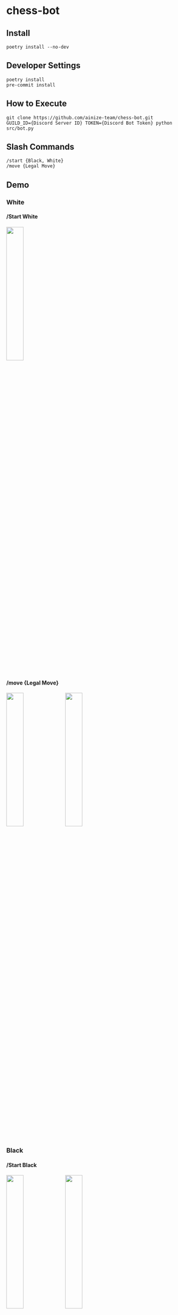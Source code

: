 # chess-bot

## Install

```
poetry install --no-dev
```

## Developer Settings

```
poetry install
pre-commit install
```

## How to Execute
```
git clone https://github.com/ainize-team/chess-bot.git
GUILD_ID={Discord Server ID} TOKEN={Discord Bot Token} python src/bot.py
```

## Slash Commands
```
/start {Black, White}
/move {Legal Move}
```

## Demo
### White
#### /Start White

<img src="https://user-images.githubusercontent.com/62659407/187341101-2c7012a7-59cf-400e-a54a-5bfeae2ef7d2.png" width="30%">

#### /move {Legal Move}

<img src="https://user-images.githubusercontent.com/62659407/187341117-f2e2eadf-e481-49f8-9910-9d5d5403daa5.png" width="30%">
<img src="https://user-images.githubusercontent.com/62659407/187341125-f515ce60-b26c-4ccc-be36-d4bafb066642.png" width="30%">

<br>

### Black
#### /Start Black

<img src="https://user-images.githubusercontent.com/62659407/187341140-4146c5d2-4342-496c-b050-efa419de554d.png" width="30%">
<img src="https://user-images.githubusercontent.com/62659407/187341173-e4de01ce-b5bf-4fcd-8af1-1cfe3c5e1887.png" width="30%">

#### /move {Legal Move}
<img src="https://user-images.githubusercontent.com/62659407/187341158-e7a31d52-30d4-4856-ab1b-6250133321e0.png" width="30%">
<img src="https://user-images.githubusercontent.com/62659407/187341194-001b7b1f-6304-47c5-a435-1059b0b3e3ad.png" width="30%">

<br>

### Resign

<img src="https://user-images.githubusercontent.com/62659407/187341202-4369143e-7f04-40d2-a4dd-25911d2ea221.png" width="30%">

